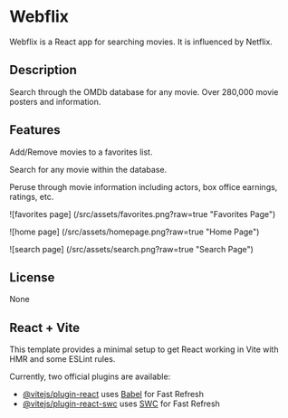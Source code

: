 # Webflix

Webflix is a React app for searching movies. It is influenced by Netflix.

## Description

Search through the OMDb database for any movie. Over 280,000 movie posters and information.

## Features

Add/Remove movies to a favorites list.

Search for any movie within the database.

Peruse through movie information including actors, box office earnings, ratings, etc.

![favorites page] (/src/assets/favorites.png?raw=true "Favorites Page")

![home page] (/src/assets/homepage.png?raw=true "Home Page")

![search page] (/src/assets/search.png?raw=true "Search Page")

## License

None

## React + Vite

This template provides a minimal setup to get React working in Vite with HMR and some ESLint rules.

Currently, two official plugins are available:

- [@vitejs/plugin-react](https://github.com/vitejs/vite-plugin-react/blob/main/packages/plugin-react/README.md) uses [Babel](https://babeljs.io/) for Fast Refresh
- [@vitejs/plugin-react-swc](https://github.com/vitejs/vite-plugin-react-swc) uses [SWC](https://swc.rs/) for Fast Refresh
